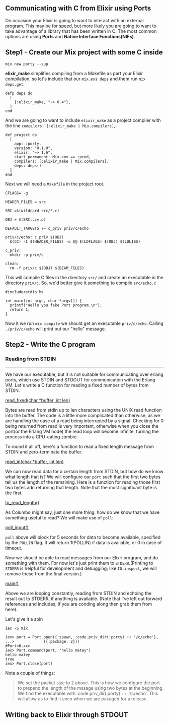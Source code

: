 Communicating with C from Elixir using Ports
----
On occasion your Elixir is going to want to interact with an external
program. This may be for speed, but more likely you are going to want to 
take advantage of a library that has been written in C. The most common
options are using **Ports** and **Native Interface Functions(NIFs)**.



Step1 - Create our Mix project with some C inside
----
```
mix new porty --sup
```
**elixir_make** simplifies compiling from a Makefile as part your Elixir
compilation, so let's include that our `mix.exs deps` and them run `mix deps.get`.
```
defp deps do 
  [
    {:elixir_make, "~> 0.4"},
  ]
end
```
And we are going to want to include `elixir_make` as a project compiler with
the line `compilers: [:elixir_make | Mix.compilers]`,:
```
def project do 
  [
    app: :porty,
    version: "0.1.0",
    elixir: "~> 1.6",
    start_permanent: Mix.env == :prod,
    compilers: [:elixir_make | Mix.compilers],
    deps: deps()
  ]
end
```
Next we will need a `Makefile` in the project root.

```
CFLAGS= -g

HEADER_FILES = src

SRC =$(wildcard src/*.c)

OBJ = $(SRC:.c=.o)

DEFAULT_TARGETS ?= c_priv priv/c/echo

priv/c/echo: c_priv $(OBJ)
  $(CC) -I $(HEADER_FILES) -o $@ $(LDFLAGS) $(OBJ) $(LDLIBS)

c_priv:
  mkdir -p priv/c

clean: 
  rm -f priv/c $(OBJ) $(BEAM_FILES)
```
This will compile C files in the directory `src/` and create an executable
in the directory `priv/c`. So, we'd better give it something to compile
`src/echo.c`
```
#include<stdio.h>

int main(int argc, char *argv[]) {
  printf("Hello you fake Port program.\n");
  return 1;
}
```
Now it we run `mix compile` we should get an executable `priv/c/echo`.
Calling `./priv/c/echo` will print out our "hello" message.

Step2 - Write the C program
----

### Reading from STDIN
----
We have our executable, but it is not suitable for communicating over erlang
ports, which use STDIN and STDOUT for communication with the Erlang VM.
Let's write a C function for reading a fixed number of bytes from STDIN.

[read_fixed(char *buffer, int len)](src/echo.c)

Bytes are read from stdin up to len characters using the UNIX read function
into the buffer. The code is a little more compilcated than otherwise, as we
are handling the case of a read being interrupted by a signal. Checking for
0 being returned from read is very important, otherwise when you close the
port(or the Erlang VM node) the read loop will become infinite, turning the
process into a CPU-eating zombie.

To round it all off, here's a function to read a fixed length message from
STDIN and zero-terminate the buffer.

[read_in(char *buffer, int len)](src/echo.c)

We can now read data for a certain length from STDIN, but how do we know 
what length that is? We will configure our `port` such that the first two
bytes tell us the length of the remaining. Here is a function for reading
those first two bytes adn returning that length. Note that the most 
significant byte is the first.

[to_read_length()](src/echo.c)

As Columbo might say, just one more thing: how do we know that we have
something useful to read? We will make use of `poll`:

[poll_input()](src/echo.c)

`poll` above will block for 5 seconds for data to become available, 
specified by the `POLLIN` flag. It will return 1(POLLIN) if data is
available, or 0 in case of timeout.

Now we should be able to read messages from our Elixir program, and do 
something with them. For now let's just print them to `STDERR`.(Printing
to `STDERR` is helpful for development and debugging; like `IO.inspect`, we
will remove these from the final version.)

[main()](src/echo.c)

Above we are looping constantly, reading from STDIN and echoing the result
out to STDERR, if anything is available. (Note that I've left out forward
references and includes; if you are conding along then grab them from here).

Let's give it a spin

```
iex -S mix

iex> port = Port.open({:spawn, :code.priv_dir(:porty) ++ '/c/echo'},
...>             [{:package, 2}])
#Port<0.xx>
iex> Port.command(port, "hello matey")
hello matey
true
iex> Port.close(port)

```
Note a couple of things: 
> We set the packet size to 2 above. This is how we configure the port to
> prepend the length of the mssage using two bytes at the beginning.
> We find the executable with :code.priv_dir(:porty) ++ '/c/echo'. This
> will allow us to find it even when we are pakaged for a release.

Writing back to Elixir through STDOUT
----

